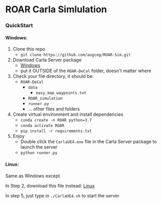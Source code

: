 # ROAR Carla Simlulation

### QuickStart


#### Windows:
1. Clone this repo
    - `git clone https://github.com/augcog/ROAR-Sim.git`
2. Download Carla Server package
    - [Windows](https://drive.google.com/file/d/1TguaqwO9rPxCcOZ4DacJ_YQ5EoY1NJwz/view?usp=sharing)
    - put it OUTSIDE of the `ROAR-DeCal` folder, doesn't matter where
3. Check your file directory, it should be:
    - `ROAR-DeCal`
        - `data`
            - `easy_map_waypoints.txt`
        - `ROAR_simulation`
        - `runner.py`
        - ... other files and folders
4. Create virtual environment and install dependencies
    - `conda create -n ROAR python=3.7`
    - `conda activate ROAR`
    - `pip install -r requirements.txt`
5. Enjoy
    - Double click the `CarlaUE4.exe` file in the Carla Server package to launch the server
    - `python runner.py`
        
#### Linux:
Same as Windows except

In Step 2, download this file instead: [Linux](https://drive.google.com/file/d/1wU2mk5htapTEtyhsK4THIf1hp-OzvuN3/view?usp=sharing)

In step 5, just type in `./CarlaUE4.sh` to start the server
    
